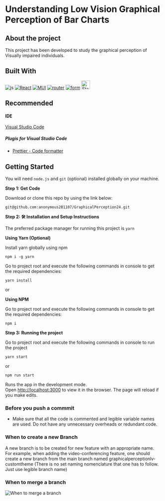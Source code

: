 # Understanding Low Vision Graphical Perception of Bar Charts

## About the project

This project has been developed to study the graphical perception of Visually impaired individuals.

## Built With

![js]
[![React][React.js]][React-url]
[![MUI][MUI]][MUI-url]
[![router][router]][router-url]
[![form][form]][form-url]
[<img alt="Static Badge" src="https://img.shields.io/badge/%F0%9F%90%BB%20%20ZUSTAND-blue?style=flat-square" height="28px">][zustand-url]

## Recommended

#### IDE

[Visual Studio Code](https://code.visualstudio.com/)

##### Plugis for **Visual Studio Code**

- [Prettier - Code formatter](https://marketplace.visualstudio.com/items?itemName=esbenp.prettier-vscode)

## Getting Started

You will need `node.js` and `git` (optional) installed globally on your machine.

**Step 1: Get Code**

Download or clone this repo by using the link below:

```
git@github.com:anonymous281107/GraphicalPerception24.git
```

**Step 2: 🛠 Installation and Setup Instructions**

The preferred package manager for running this project is `yarn`

**Using Yarn (Optional)**

Install yarn globally using npm

```
npm i -g yarn
```

Go to project root and execute the following commands in console to get the required dependencies:

```
yarn install
```

or

**Using NPM**

Go to project root and execute the following commands in console to get the required dependencies:

```
npm i
```

**Step 3: Running the project**

Go to project root and execute the following commands in console to run the project

```
yarn start
```

or

```
npm run start
```

Runs the app in the development mode.\
Open [http://localhost:3000](http://localhost:3000) to view it in the browser.
The page will reload if you make edits.

### Before you push a commmit

- Make sure that all the code is commented and legible variable names are used. Do not have any unnecessary overheads or redundant code.

### When to create a new Branch

A new branch is to be created for new feature with an appropriate name. For example, when adding the video-conferencing feature, one should create a new branch from the main branch named graphicalperceptionlv-customtheme (There is no set naming nomenclature that one has to follow. Just use legible branch name)

### When to merge a branch

![When to merge a branch](https://i.imgur.com/t4qSgnA.png)

<!-- MARKDOWN LINKS & IMAGES -->
<!-- https://www.markdownguide.org/basic-syntax/#reference-style-links -->

[React.js]: https://img.shields.io/badge/React-20232A?style=for-the-badge&logo=react&logoColor=61DAFB
[React-url]: https://reactjs.org/
[MUI]: https://img.shields.io/badge/MUI-%230081CB.svg?style=for-the-badge&logo=mui&logoColor=white
[MUI-url]: https://mui.com/
[router]: https://img.shields.io/badge/React_Router-CA4245?style=for-the-badge&logo=react-router&logoColor=white
[router-url]: https://reactrouter.com/en/main
[form]: https://img.shields.io/badge/React%20Hook%20Form-%23EC5990.svg?style=for-the-badge&logo=reacthookform&logoColor=white
[form-url]: https://react-hook-form.com/
[js]: https://img.shields.io/badge/javascript-%23323330.svg?logo=javascript&logoColor=%23F7DF1E&style=for-the-badge
[zustand]: https://img.shields.io/badge/%F0%9F%90%BB%20ZUSTAND%20-%20%230371c8?style=flat-square&logoColor=%23000
[zustand-url]: https://docs.pmnd.rs/zustand/getting-started/introduction
